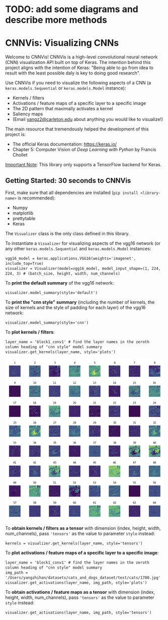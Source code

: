 # TODO: add some diagrams and describe more methods

# CNNVis: Visualizing CNNs

Welcome to CNNVis! CNNVis is a high-level convolutional neural network (CNN) visualization API built on top of Keras. The intention behind this project aligns with the intention of Keras: "Being able to go from idea to result with the least possible daly is key to doing good research". 

Use CNNVis if you need to visualize the following aspects of a CNN (a `keras.models.Sequential` or `keras.models.Model` instance):
* Kernels / filters
* Activations / feature maps of a specific layer to a specific image
* The 2D pattern that maximally activates a kernel
* Saliency maps
* (Email yangz2@carleton.edu about anything you would like to visualize!)

The main resource that tremendously helped the development of this project is:
* The official Keras documentation: https://keras.io/
* Chapter 5: Computer Vision of _Deep Learning with Python_ by Francis Chollet

<u>Important Note</u>: This library only supports a TensorFlow backend for Keras.

## Getting Started: 30 seconds to CNNVis

First, make sure that all dependencies are installed (`pip install <library-name>` is recommended):
* Numpy
* matplotlib
* prettytable
* Keras

The `Visualizer` class is the only class defined in this library. 

To instantiate a `Visualizer` for visualizing aspects of the vgg16 network (or any other `keras.models.Sequential` and `keras.models.Model` instances:
```
vgg16_model = keras.applications.VGG16(weights='imagenet', include_top=True)
visualizer = Visualizer(model=vgg16_model, model_input_shape=(1, 224, 224, 3) # (batch_size, height, width, num_channels)
```

To **print the default summary** of the vgg16 network:
```
visualizer.model_summary(style='default')
```

To **print the "cnn style" summary** (including the number of kernels, the size of kernels and the style of padding for each layer)  of the vgg16 network:
```
visualizer.model_summary(style='cnn')
```

To **plot kernels / filters**:
```
layer_name = 'block1_conv1' # find the layer names in the zeroth column heading of "cnn style" model summary
visualizer.get_kernels(layer_name, style='plots')
```

<img src="https://github.com/zhihanyang2022/pngs/blob/master/activations.png" alt="drawing" width="750"/>

To **obtain kernels / filters as a tensor** with dimension (index, height, width, num_channels), pass `'tensors'` as the value to parameter `style` instead:
```
kernels = visualizer.get_kernels(layer_name, style='tensors')
```

To **plot activations / feature maps of a specific layer to a specific image**:
```
layer_name = 'block1_conv1' # find the layer names in the zeroth column heading of "cnn style" model summary
img_path = '/Users/yangzhihan/datasets/cats_and_dogs_dataset/test/cats/1780.jpg'
visualizer.get_activations(layer_name, img_path, style='plots')
```

To **obtain activations / feature maps as a tensor** with dimension (index, height, width, num_channels), pass `'tensors'` as the value to parameter `style` instead:
```
visualizer.get_activations(layer_name, img_path, style='tensors')
```

